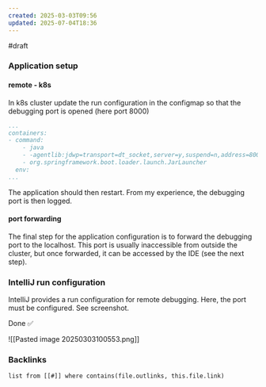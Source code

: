 ```yaml
---
created: 2025-03-03T09:56
updated: 2025-07-04T18:36
---
```

#draft

### Application setup

#### remote - k8s
In k8s cluster update the run configuration in the configmap so that the debugging port is opened (here port 8000)
```yaml
...
containers: 
- command: 
	- java 
	- -agentlib:jdwp=transport=dt_socket,server=y,suspend=n,address=8000 
	- org.springframework.boot.loader.launch.JarLauncher 
  env:
...
```
The application should then restart. From my experience, the debugging port is then logged. 

#### port forwarding
The final step for the application configuration is to forward the debugging port to the localhost. This port is usually inaccessible from outside the cluster, but once forwarded, it can be accessed by the IDE (see the next step).

### IntelliJ run configuration
IntelliJ provides a run configuration for remote debugging. Here, the port must be configured. See screenshot.

Done ✅ 

![[Pasted image 20250303100553.png]]

### Backlinks
```dataview 
list from [[#]] where contains(file.outlinks, this.file.link)
```

